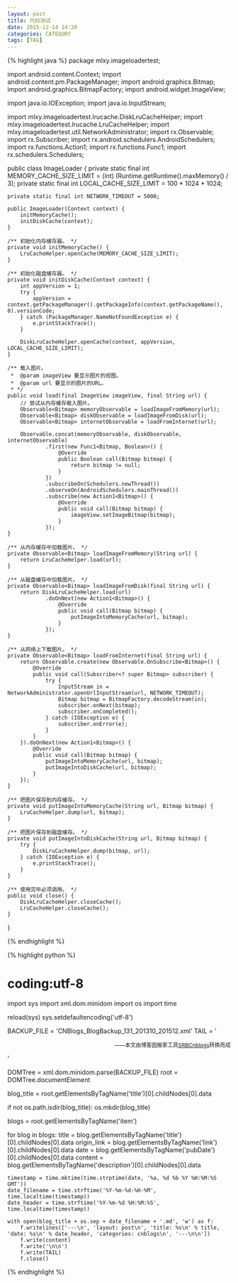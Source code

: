 ```yaml
---
layout: post
title: 代码测试
date: 2015-12-14 14:20
categories: CATEGORY
tags: [TAG]
---
```


{% highlight java %}
package mlxy.imageloadertest;

import android.content.Context;
import android.content.pm.PackageManager;
import android.graphics.Bitmap;
import android.graphics.BitmapFactory;
import android.widget.ImageView;

import java.io.IOException;
import java.io.InputStream;

import mlxy.imageloadertest.lrucache.DiskLruCacheHelper;
import mlxy.imageloadertest.lrucache.LruCacheHelper;
import mlxy.imageloadertest.util.NetworkAdministrator;
import rx.Observable;
import rx.Subscriber;
import rx.android.schedulers.AndroidSchedulers;
import rx.functions.Action1;
import rx.functions.Func1;
import rx.schedulers.Schedulers;

public class ImageLoader {
    private static final int MEMORY_CACHE_SIZE_LIMIT = (int) (Runtime.getRuntime().maxMemory() / 3);
    private static final int LOCAL_CACHE_SIZE_LIMIT = 100 * 1024 * 1024;

    private static final int NETWORK_TIMEOUT = 5000;

    public ImageLoader(Context context) {
        initMemoryCache();
        initDiskCache(context);
    }

    /** 初始化内存缓存器。 */
    private void initMemoryCache() {
        LruCacheHelper.openCache(MEMORY_CACHE_SIZE_LIMIT);
    }

    /** 初始化磁盘缓存器。 */
    private void initDiskCache(Context context) {
        int appVersion = 1;
        try {
            appVersion = context.getPackageManager().getPackageInfo(context.getPackageName(), 0).versionCode;
        } catch (PackageManager.NameNotFoundException e) {
            e.printStackTrace();
        }

        DiskLruCacheHelper.openCache(context, appVersion, LOCAL_CACHE_SIZE_LIMIT);
    }

    /** 载入图片。
     *  @param imageView 要显示图片的视图。
     *  @param url 要显示的图片的URL。
     * */
    public void load(final ImageView imageView, final String url) {
        // 尝试从内存缓存载入图片。
        Observable<Bitmap> memoryObservable = loadImageFromMemory(url);
        Observable<Bitmap> diskObservable = loadImageFromDisk(url);
        Observable<Bitmap> internetObservable = loadFromInternet(url);

        Observable.concat(memoryObservable, diskObservable, internetObservable)
                .first(new Func1<Bitmap, Boolean>() {
                    @Override
                    public Boolean call(Bitmap bitmap) {
                        return bitmap != null;
                    }
                })
                .subscribeOn(Schedulers.newThread())
                .observeOn(AndroidSchedulers.mainThread())
                .subscribe(new Action1<Bitmap>() {
                    @Override
                    public void call(Bitmap bitmap) {
                        imageView.setImageBitmap(bitmap);
                    }
                });
    }

    /** 从内存缓存中加载图片。 */
    private Observable<Bitmap> loadImageFromMemory(String url) {
        return LruCacheHelper.load(url);
    }

    /** 从磁盘缓存中加载图片。 */
    private Observable<Bitmap> loadImageFromDisk(final String url) {
        return DiskLruCacheHelper.load(url)
                .doOnNext(new Action1<Bitmap>() {
                    @Override
                    public void call(Bitmap bitmap) {
                        putImageIntoMemoryCache(url, bitmap);
                    }
                });
    }

    /** 从网络上下载图片。 */
    private Observable<Bitmap> loadFromInternet(final String url) {
        return Observable.create(new Observable.OnSubscribe<Bitmap>() {
            @Override
            public void call(Subscriber<? super Bitmap> subscriber) {
                try {
                    InputStream in = NetworkAdministrator.openUrlInputStream(url, NETWORK_TIMEOUT);
                    Bitmap bitmap = BitmapFactory.decodeStream(in);
                    subscriber.onNext(bitmap);
                    subscriber.onCompleted();
                } catch (IOException e) {
                    subscriber.onError(e);
                }
            }
        }).doOnNext(new Action1<Bitmap>() {
            @Override
            public void call(Bitmap bitmap) {
                putImageIntoMemoryCache(url, bitmap);
                putImageIntoDiskCache(url, bitmap);
            }
        });
    }

    /** 把图片保存到内存缓存。 */
    private void putImageIntoMemoryCache(String url, Bitmap bitmap) {
        LruCacheHelper.dump(url, bitmap);
    }

    /** 把图片保存到磁盘缓存。 */
    private void putImageIntoDiskCache(String url, Bitmap bitmap) {
        try {
            DiskLruCacheHelper.dump(bitmap, url);
        } catch (IOException e) {
            e.printStackTrace();
        }
    }

    /** 使用完毕必须调用。 */
    public void close() {
        DiskLruCacheHelper.closeCache();
        LruCacheHelper.closeCache();
    }
}

{% endhighlight %}

{% highlight python %}
# coding:utf-8

import sys
import xml.dom.minidom
import os
import time

reload(sys)
sys.setdefaultencoding('utf-8')

BACKUP_FILE = 'CNBlogs_BlogBackup_131_201310_201512.xml'
TAIL = '<p align=right><span style="font-size: 12px">——本文由博客园搬家工具<a href="https://github.com/mlxy/SRBCnblogs">SRBCnblogs</a>转换而成</span></p>'

DOMTree = xml.dom.minidom.parse(BACKUP_FILE)
root = DOMTree.documentElement

blog_title = root.getElementsByTagName('title')[0].childNodes[0].data

if not os.path.isdir(blog_title):
    os.mkdir(blog_title)

blogs = root.getElementsByTagName('item')

for blog in blogs:
    title = blog.getElementsByTagName('title')[0].childNodes[0].data
    origin_link = blog.getElementsByTagName('link')[0].childNodes[0].data
    date = blog.getElementsByTagName('pubDate')[0].childNodes[0].data
    content = blog.getElementsByTagName('description')[0].childNodes[0].data

    timestamp = time.mktime(time.strptime(date, '%a, %d %b %Y %H:%M:%S GMT'))
    date_filename = time.strftime('%Y-%m-%d-%H-%M', time.localtime(timestamp))
    date_header = time.strftime('%Y-%m-%d %H:%M:%S', time.localtime(timestamp))

    with open(blog_title + os.sep + date_filename + '.md', 'w') as f:
        f.writelines(['---\n', 'layout: post\n', 'title: %s\n' % title, 'date: %s\n' % date_header, 'categories: cnblogs\n', '---\n\n'])
        f.write(content)
        f.write('\n\n')
        f.write(TAIL)
        f.close()

{% endhighlight %}
